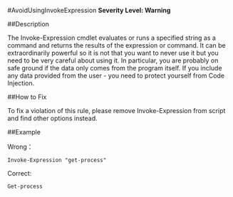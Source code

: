#AvoidUsingInvokeExpression
**Severity Level: Warning**


##Description

The Invoke-Expression cmdlet evaluates or runs a specified string as a command and returns the results of the expression or command. It can be extraordinarily powerful so it is not that you want to never use it but you need to be very careful about using it.  In particular, you are probably on safe ground if the data only comes from the program itself.  If you include any data provided from the user - you need to protect yourself from Code Injection. 


##How to Fix

To fix a violation of this rule, please remove Invoke-Expression from script and find other options instead.

##Example

Wrong： 

	Invoke-Expression "get-process"

Correct: 

	Get-process

